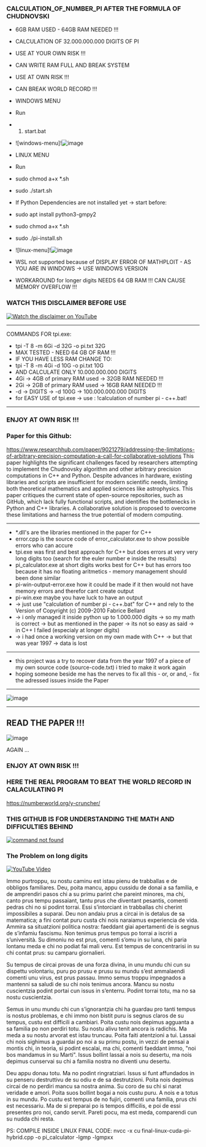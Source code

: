 ### CALCULATION_OF_NUMBER_PI AFTER THE FORMULA OF CHUDNOVSKI
- 6GB RAM USED - 64GB RAM NEEDED !!!
- CALCULATION OF 32.000.000.000 DIGITS OF PI
- USE AT YOUR OWN RISK !!!
- CAN WRITE RAM FULL AND BREAK SYSTEM 
- USE AT OWN RISK !!!
- CAN BREAK WORLD RECORD !!!
- WINDOWS MENU
- Run
- 1. start.bat
- ![windows-menu]!![image](https://github.com/user-attachments/assets/f4d6dfb5-cba7-449c-88e3-57d531afd4a2)






- LINUX MENU
- Run
- sudo chmod a+x *.sh
- sudo ./start.sh
- If Python Dependencies are not installed yet -> start before:
- sudo apt install python3-gmpy2
- sudo chmod a+x *.sh
- sudo ./pi-install.sh
- ![linux-menu]!![image](https://github.com/user-attachments/assets/631b96af-c8a9-4002-a281-8dc2224164c9)




- WSL not supported because of DISPLAY ERROR OF MATHPLOIT -  AS YOU ARE IN WINDOWS -> USE WINDOWS VERSION
- WORKAROUND for longer digits NEEDS 64 GB RAM !!! CAN CAUSE MEMORY OVERFLOW !!!

### WATCH THIS DISCLAIMER BEFORE USE
[![Watch the disclaimer on YouTube](https://img.youtube.com/vi/TloIt7cJEes/0.jpg)](https://www.youtube.com/watch?v=TloIt7cJEes)






---
COMMANDS FOR tpi.exe:
- tpi -T 8 -m 6Gi -d 32G -o pi.txt 32G
- MAX TESTED - NEED 64 GB OF RAM !!!
- IF YOU HAVE LESS RAM CHANGE TO:
- tpi -T 8 -m 4Gi -d 10G -o pi.txt 10G
- AND CALCULATE ONLY 10.000.000.000 DIGITS
- 4Gi -> 4GB of primary RAM used -> 32GB RAM NEEDED !!!
- 2Gi -> 2GB of primary RAM used -> 16GB RAM NEEDED !!!
- -d -> DIGITS -> -d 100G -> 100.000.000.000 DIGITS
- for EASY USE of tpi.exe -> use : !calculation of number pi - c++.bat!
---
### **ENJOY AT OWN RISK !!!**





### **Paper for this Github:**
https://www.researchhub.com/paper/9021279/addressing-the-limitations-of-arbitrary-precision-computation-a-call-for-collaborative-solutions
This paper highlights the significant challenges faced by researchers attempting to implement
the Chudnovsky algorithm and other arbitrary precision computations in C++ and Python.
Despite advances in hardware, existing libraries and scripts are insufficient for modern
scientific needs, limiting both theoretical mathematics and applied sciences like astrophysics.
This paper critiques the current state of open-source repositories, such as GitHub, which lack
fully functional scripts, and identifies the bottlenecks in Python and C++ libraries. A
collaborative solution is proposed to overcome these limitations and harness the true
potential of modern computing.

---
- *.dll's are the libraries mentioned in the paper for C++
- error.cpp is the source code of error_calculator.exe to show possible errors who can accure
- tpi.exe was first and best approach for C++ but does errors at very very long digits too (search for the euler number e inside the results)
- pi_calculator.exe at short digits works best for C++ but has errors too because it has no floating aritmetics - memory management should been done similar
- pi-win-output-error.exe how it could be made if it then would not have memory errors and therefor cant create output
- pi-win.exe maybe you have luck to have an output
- -> just use "calculation of number pi - c++.bat" for C++ and rely to the Version of Copyright (c) 2009-2010 Fabrice Bellard
- -> i only managed it inside python up to 1.000.000 digits -> so my math is correct -> but as mentioned in the paper -> its not so easy as said -> in C++ I failed (especialy at longer digits)
- -> i had once a working version on my own made with C++ -> but that was year 1997 -> data is lost

---
- this project was a try to recover data from the year 1997 of a piece of my own source code (source-code.txt) i tried to make it work again
- hoping someone beside me has the nerves to fix all this - or, or and, - fix the adressed issues inside the Paper
---
![image](https://github.com/user-attachments/assets/364c4382-04bc-4f79-8a50-1289f19948c8)

---
READ THE PAPER !!!
---
![image](https://github.com/user-attachments/assets/773e28b1-9ca7-4343-a333-a4f5231d7284)

AGAIN ...

### **ENJOY AT OWN RISK !!!**

### **HERE THE REAL PROGRAM TO BEAT THE WORLD RECORD IN CALACULATING PI** 
https://numberworld.org/y-cruncher/
### **THIS GITHUB IS FOR UNDERSTANDING THE MATH AND DIFFICULTIES BEHIND**

[![command not found](https://img.youtube.com/vi/ev7e9sfWIJo/0.jpg)](https://www.youtube.com/watch?v=ev7e9sfWIJo)

### The Problem on long digits 

[![YouTube Video](https://img.youtube.com/vi/4V2eOQLW1Mk/0.jpg)](https://www.youtube.com/shorts/4V2eOQLW1Mk)


Immo purtroppu, su nostu caminu est istau pienu de trabballas e de obbligos familiares. Deu, poita mancu, appu cussidu de donai a sa familia, e de amprendiri pasos chi a su primu parìnt che pareint minores, ma chi, canto prus tempu passaiant, tantu prus che diventant pesantis, comenti pedras chi no si podint torrai. Essi s’intorciant in trabballas chi cherint impossibiles a suparai. Deu non andaiu prus a circai in is detalus de sa matematica; a fini contat puru custa chi nois naraiamus experiencia de vida. Ammira sa situatzioni politica nostra: faeddant giai apertamenti de is segnus de s’infamiu fascismu. Non tenimus prus tempus po torrai a iscriri a s’università. Su dimoniu no est prus, comenti s’omu in su luna, chi paria lontanu meda e chi no podiat fai mali veru. Est tempus de concentrarisi in su chi contat prus: su camparu giornalieri.

Su tempus de circai provas de una forza divina, in unu mundu chi cun su dispettu volontariu, puru po prusu e prusu su mundu s’est ammalaendi comenti unu virus, est prus passau. Immo semus troppu impegnados a mantenni sa saludi de su chi nois tenimus ancora. Mancu su nostu cuscientzia podint portai cun issus in s’enterru. Podint torrai totu, ma no sa nostu cuscientzia.

Semus in unu mundu chi cun s’ignorantzia chi ha guardau pro tanti tempus is nostus problemas, e chi immo non bistit puru is segnus claros de su tempus, custu est difficili a cambiari. Poita custu nois depimus agguanta a sa familia po non perdiri totu. Su nostu alivu tenit ancora is radichis. Ma meda a su nostu arvorat est istau truncau. Poita faiti atentzioni a tui. Lassai chi nois sighimus a guardai po noi a su primu postu, in vezzi de pensai a montis chi, in teoria, si podint escalai, ma chi, comenti faeddant immo, "noi bos mandamus in su Marti". Issus bollint lassai a nois su desertu, ma nois depimus cunservai su chi a familia nostra no diventi unu desertu.

Deu appu donau totu. Ma no podint ringratziari. Issus si funt affundados in su penseru destruttivu de su odiu e de sa destrutzioni. Poita nois depimus circai de no perdiri mancu sa nostra anima. Su coro de su chi si narat veridade e amori. Poita suos bollint bogai a nois custu puru. A nois e a totus in su mundu. Po custu est tempus de no fujiri, comenti una familia, prus chi est necessariu. Ma de si preparai po is tempos diffìcilis, e poi de essi presentes pro noi, cando servit. Pareti pocu, ma est meda, comparendi cun su nudda chi resta.

PS:
COMPILE INSIDE LINUX FINAL CODE:
nvcc -x cu final-linux-cuda-pi-hybrid.cpp -o pi_calculator -lgmp -lgmpxx
